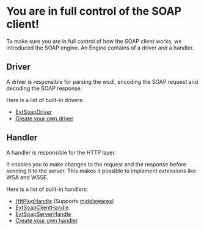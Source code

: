 # You are in full control of the SOAP client!

To make sure you are in full control of how the SOAP client works, we introduced the SOAP engine.
An Engine contains of a driver and a handler.


## Driver

A driver is responsible for parsing the wsdl, encoding the SOAP request and decoding the SOAP response.


Here is a list of built-in drivers:

- [ExtSoapDriver](drivers/ext-soap.md)
- [Create your own driver](drivers/new.md)


## Handler

A handler is responsible for the HTTP layer.

It enables you to make changes to the request and the response before sending it to the server.
This makes it possible to implement extensions like WSA and WSSE. 

Here is a list of built-in handlers:

- [HttPlugHandle](handlers/httplug.md) (Supports [middlewares](middlewares.md))
- [ExtSoapClientHandle](handlers/ext-soap/client.md)
- [ExtSoapServerHandle](handlers/ext-soap/local-server.md)
- [Create your own handler](handlers/new.md)
